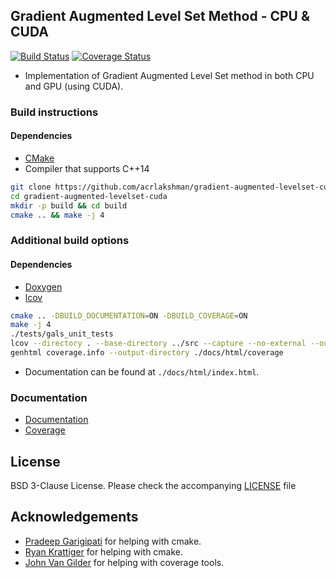 ## Gradient Augmented Level Set Method - CPU & CUDA
[![Build Status](https://travis-ci.org/acrlakshman/gradient-augmented-levelset-cuda.svg?branch=master)](https://travis-ci.org/acrlakshman/gradient-augmented-levelset-cuda)
[![Coverage Status](https://coveralls.io/repos/github/acrlakshman/gradient-augmented-levelset-cuda/badge.svg)](https://coveralls.io/github/acrlakshman/gradient-augmented-levelset-cuda)

* Implementation of Gradient Augmented Level Set method in both CPU and GPU (using CUDA).

### Build instructions

#### Dependencies

* [CMake]
* Compiler that supports C++14

```sh
git clone https://github.com/acrlakshman/gradient-augmented-levelset-cuda --recursive
cd gradient-augmented-levelset-cuda
mkdir -p build && cd build
cmake .. && make -j 4
```

### Additional build options

#### Dependencies

* [Doxygen]
* [lcov]

```sh
cmake .. -DBUILD_DOCUMENTATION=ON -DBUILD_COVERAGE=ON
make -j 4
./tests/gals_unit_tests
lcov --directory . --base-directory ../src --capture --no-external --output-file coverage.info
genhtml coverage.info --output-directory ./docs/html/coverage
```

* Documentation can be found at `./docs/html/index.html`.

### Documentation

* [Documentation]
* [Coverage]

License
-------

BSD 3-Clause License. Please check the accompanying [LICENSE] file

Acknowledgements
----------------

* [Pradeep Garigipati] for helping with cmake.
* [Ryan Krattiger] for helping with cmake.
* [John Van Gilder] for helping with coverage tools.

[CMake]:https://github.com/Kitware/CMake
[Doxygen]:https://github.com/doxygen/doxygen
[lcov]:https://github.com/linux-test-project/lcov
[Documentation]:https://acrlakshman.github.io/gradient-augmented-levelset-cuda
[Coverage]:https://acrlakshman.github.io/gradient-augmented-levelset-cuda/coverage
[LICENSE]:https://github.com/acrlakshman/gradient_augmented_levelset_cuda/blob/master/LICENSE
[Pradeep Garigipati]:https://github.com/9prady9
[Ryan Krattiger]:https://github.com/rjk9w5
[John Van Gilder]: https://github.com/JohnVanGilder
